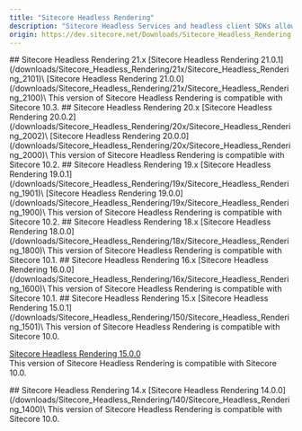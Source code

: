 ```yaml
---
title: "Sitecore Headless Rendering"
description: "Sitecore Headless Services and headless client SDKs allow you to develop against the Sitecore Experience Platform in decoupled JavaScript and ASP.NET Core applications.Starting with version 18.0, Sitecore Headless Rendering includes connectivity to Experience Edge, an API-based service from Sitecore that enables globally replicated, scalable access to your Sitecore Experience Platform items, layout, and media.For use of Sitecore JSS with versions of Sitecore prior to 10.1, see Sitecore JavaScript Services downloads."
origin: https://dev.sitecore.net/Downloads/Sitecore_Headless_Rendering.aspx
---
```


<Card variant='outlineRaised' px={0} mb={8}>
<CardHeader>
## Sitecore Headless Rendering 21.x
</CardHeader>
<CardBody>
[Sitecore Headless Rendering 21.0.1](/downloads/Sitecore_Headless_Rendering/21x/Sitecore_Headless_Rendering_2101)\
[Sitecore Headless Rendering 21.0.0](/downloads/Sitecore_Headless_Rendering/21x/Sitecore_Headless_Rendering_2100)\
This version of Sitecore Headless Rendering is compatible with Sitecore 10.3.


</CardBody>          
</Card>
<Card variant='outlineRaised' px={0} mb={8}>
<CardHeader>
## Sitecore Headless Rendering 20.x
</CardHeader>
<CardBody>
[Sitecore Headless Rendering 20.0.2](/downloads/Sitecore_Headless_Rendering/20x/Sitecore_Headless_Rendering_2002)\
[Sitecore Headless Rendering 20.0.0](/downloads/Sitecore_Headless_Rendering/20x/Sitecore_Headless_Rendering_2000)\
This version of Sitecore Headless Rendering is compatible with Sitecore 10.2.


</CardBody>          
</Card>
<Card variant='outlineRaised' px={0} mb={8}>
<CardHeader>
## Sitecore Headless Rendering 19.x
</CardHeader>
<CardBody>
[Sitecore Headless Rendering 19.0.1](/downloads/Sitecore_Headless_Rendering/19x/Sitecore_Headless_Rendering_1901)\
[Sitecore Headless Rendering 19.0.0](/downloads/Sitecore_Headless_Rendering/19x/Sitecore_Headless_Rendering_1900)\
This version of Sitecore Headless Rendering is compatible with Sitecore 10.2.


</CardBody>          
</Card>
<Card variant='outlineRaised' px={0} mb={8}>
<CardHeader>
## Sitecore Headless Rendering 18.x
</CardHeader>
<CardBody>
[Sitecore Headless Rendering 18.0.0](/downloads/Sitecore_Headless_Rendering/18x/Sitecore_Headless_Rendering_1800)\
This version of Sitecore Headless Rendering is compatible with Sitecore 10.1.


</CardBody>          
</Card>
<Card variant='outlineRaised' px={0} mb={8}>
<CardHeader>
## Sitecore Headless Rendering 16.x
</CardHeader>
<CardBody>
[Sitecore Headless Rendering 16.0.0](/downloads/Sitecore_Headless_Rendering/16x/Sitecore_Headless_Rendering_1600)\
This version of Sitecore Headless Rendering is compatible with Sitecore 10.1.


</CardBody>          
</Card>
<Card variant='outlineRaised' px={0} mb={8}>
<CardHeader>
## Sitecore Headless Rendering 15.x
</CardHeader>
<CardBody>
[Sitecore Headless Rendering 15.0.1](/downloads/Sitecore_Headless_Rendering/150/Sitecore_Headless_Rendering_1501)\
This version of Sitecore Headless Rendering is compatible with Sitecore 10.0.

[Sitecore Headless Rendering 15.0.0](/downloads/Sitecore_Headless_Rendering/150/Sitecore_Headless_Rendering_1500)\
This version of Sitecore Headless Rendering is compatible with Sitecore 10.0.


</CardBody>          
</Card>
<Card variant='outlineRaised' px={0} mb={8}>
<CardHeader>
## Sitecore Headless Rendering 14.x
</CardHeader>
<CardBody>
[Sitecore Headless Rendering 14.0.0](/downloads/Sitecore_Headless_Rendering/140/Sitecore_Headless_Rendering_1400)\
This version of Sitecore Headless Rendering is compatible with Sitecore 10.0.


</CardBody>          
</Card>